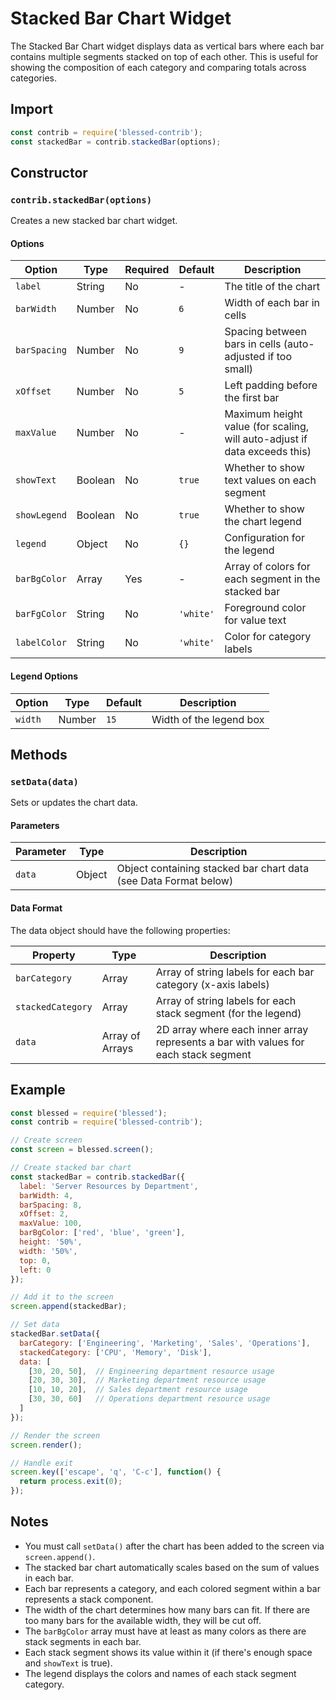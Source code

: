 # Stacked Bar Chart Widget

The Stacked Bar Chart widget displays data as vertical bars where each bar contains multiple segments stacked on top of each other. This is useful for showing the composition of each category and comparing totals across categories.

## Import

```javascript
const contrib = require('blessed-contrib');
const stackedBar = contrib.stackedBar(options);
```

## Constructor

### `contrib.stackedBar(options)`

Creates a new stacked bar chart widget.

#### Options

| Option | Type | Required | Default | Description |
|--------|------|----------|---------|-------------|
| `label` | String | No | - | The title of the chart |
| `barWidth` | Number | No | `6` | Width of each bar in cells |
| `barSpacing` | Number | No | `9` | Spacing between bars in cells (auto-adjusted if too small) |
| `xOffset` | Number | No | `5` | Left padding before the first bar |
| `maxValue` | Number | No | - | Maximum height value (for scaling, will auto-adjust if data exceeds this) |
| `showText` | Boolean | No | `true` | Whether to show text values on each segment |
| `showLegend` | Boolean | No | `true` | Whether to show the chart legend |
| `legend` | Object | No | `{}` | Configuration for the legend |
| `barBgColor` | Array | Yes | - | Array of colors for each segment in the stacked bar |
| `barFgColor` | String | No | `'white'` | Foreground color for value text |
| `labelColor` | String | No | `'white'` | Color for category labels |

#### Legend Options

| Option | Type | Default | Description |
|--------|------|---------|-------------|
| `width` | Number | `15` | Width of the legend box |

## Methods

### `setData(data)`

Sets or updates the chart data.

#### Parameters

| Parameter | Type | Description |
|-----------|------|-------------|
| `data` | Object | Object containing stacked bar chart data (see Data Format below) |

#### Data Format

The data object should have the following properties:

| Property | Type | Description |
|----------|------|-------------|
| `barCategory` | Array | Array of string labels for each bar category (x-axis labels) |
| `stackedCategory` | Array | Array of string labels for each stack segment (for the legend) |
| `data` | Array of Arrays | 2D array where each inner array represents a bar with values for each stack segment |

## Example

```javascript
const blessed = require('blessed');
const contrib = require('blessed-contrib');

// Create screen
const screen = blessed.screen();

// Create stacked bar chart
const stackedBar = contrib.stackedBar({
  label: 'Server Resources by Department',
  barWidth: 4,
  barSpacing: 8,
  xOffset: 2,
  maxValue: 100,
  barBgColor: ['red', 'blue', 'green'],
  height: '50%',
  width: '50%',
  top: 0,
  left: 0
});

// Add it to the screen
screen.append(stackedBar);

// Set data
stackedBar.setData({
  barCategory: ['Engineering', 'Marketing', 'Sales', 'Operations'],
  stackedCategory: ['CPU', 'Memory', 'Disk'],
  data: [
    [30, 20, 50],  // Engineering department resource usage
    [20, 30, 30],  // Marketing department resource usage
    [10, 10, 20],  // Sales department resource usage
    [30, 30, 60]   // Operations department resource usage
  ]
});

// Render the screen
screen.render();

// Handle exit
screen.key(['escape', 'q', 'C-c'], function() {
  return process.exit(0);
});
```

## Notes

- You must call `setData()` after the chart has been added to the screen via `screen.append()`.
- The stacked bar chart automatically scales based on the sum of values in each bar.
- Each bar represents a category, and each colored segment within a bar represents a stack component.
- The width of the chart determines how many bars can fit. If there are too many bars for the available width, they will be cut off.
- The `barBgColor` array must have at least as many colors as there are stack segments in each bar.
- Each stack segment shows its value within it (if there's enough space and `showText` is true).
- The legend displays the colors and names of each stack segment category.